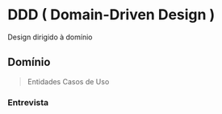 # DDD ( Domain-Driven Design )

Design dirigido à domínio

## Domínio

> Entidades
> Casos de Uso

### Entrevista

> 